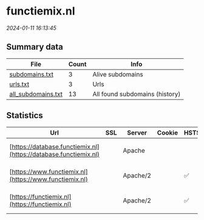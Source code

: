 # functiemix.nl
*2024-01-11 16:13:45*
## Summary data
| File       | Count | Info |
|------------|-------|------|
|[subdomains.txt](/data/functiemix.nl/subdomains.txt)|3|Alive subdomains|
|[urls.txt](/data/functiemix.nl/urls.txt)|3|Urls|
|[all_subdomains.txt](/data/functiemix.nl/all_subdomains.txt)|13|All found subdomains (history)|
## Statistics
| Url | SSL | Server | Cookie | HSTS | CSP | XFO | XXP | RP | Tech |Title |
|------------|-------|------|------|------|------|------|------|------|------|------|
|[https://database.functiemix.nl](https://database.functiemix.nl)| |Apache| | | | | |:white_check_mark: |Apache HTTP Serv...|Functiemix|
|[https://www.functiemix.nl](https://www.functiemix.nl)| |Apache/2| |:white_check_mark: | | | |:white_check_mark: |Apache HTTP Serv...||
|[https://functiemix.nl](https://functiemix.nl)| |Apache/2| |:white_check_mark: | | | |:white_check_mark: |Apache HTTP Serv...||